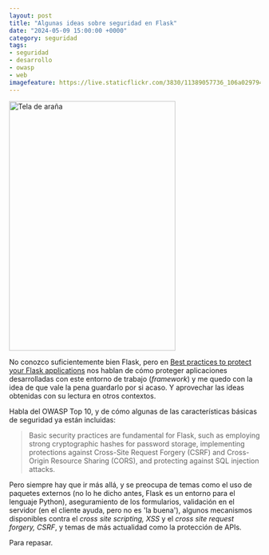 ```yaml
---
layout: post
title: "Algunas ideas sobre seguridad en Flask"
date: "2024-05-09 15:00:00 +0000"
category: seguridad
tags:
- seguridad
- desarrollo
- owasp
- web
imagefeature: https://live.staticflickr.com/3830/11389057736_106a029794.jpg
---
```


<a data-flickr-embed="true" href="https://www.flickr.com/photos/fernand0/11389057736/in/photolist-impU5q-imqK1P-3MP9Qg-4v6tyt-JS1P1-JS2uE-JS2Lb-JSfRR-9RMRux-4awuzY-8nafjH-JS62Q-JS7rL-JShYt-9BSsUH-Un5qc-UojUf-UokJb-UonSd-bnRWvR/" title="Tela de araña"><img src="https://live.staticflickr.com/3830/11389057736_106a029794.jpg" width="333" height="500" alt="Tela de araña"/></a><script async src="//embedr.flickr.com/assets/client-code.js" charset="utf-8"></script>

No conozco suficientemente bien Flask, pero en [Best practices to protect your Flask applications](https://escape.tech/blog/best-practices-protect-flask-applications) nos hablan de cómo proteger aplicaciones desarrolladas con este entorno de trabajo (*framework*) y me quedo con la idea de que vale la pena guardarlo por si acaso. Y aprovechar las ideas obtenidas con su lectura en otros contextos.

Habla del OWASP Top 10, y de cómo algunas de las características básicas de seguridad ya están incluidas:

> Basic security practices are fundamental for Flask, such as employing strong cryptographic hashes for password storage, implementing protections against Cross-Site Request Forgery (CSRF) and Cross-Origin Resource Sharing (CORS), and protecting against SQL injection attacks.

Pero siempre hay que ir más allá, y se preocupa de temas como el uso de paquetes externos (no lo he dicho antes, Flask es un entorno para el lenguaje Python), aseguramiento de los formularios, validación en el servidor (en el cliente ayuda, pero no es 'la buena'), algunos mecanismos disponibles contra el *cross site scripting, XSS* y el *cross site request forgery, CSRF*, y temas de más actualidad como la protección de APIs.

Para repasar.
